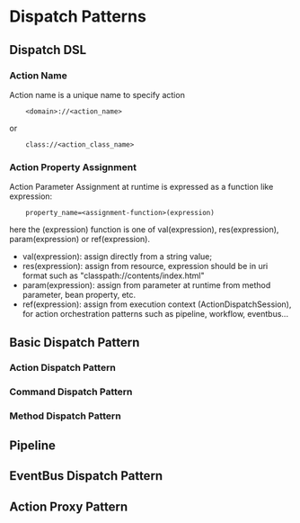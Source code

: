 # Dispatch Patterns

## Dispatch DSL

### Action Name

Action name is a unique name to specify action

```
    <domain>://<action_name>

```
or
```
    class://<action_class_name>

```

### Action Property Assignment
Action Parameter Assignment at runtime is expressed as a function like expression:
```
    property_name=<assignment-function>(expression)

```
here the <assignment-function>(expression) function is one of val(expression), res(expression), param(expression) or ref(expression).

- val(expression): assign directly from a string value;
- res(expression): assign from resource, expression should be in uri format such as "classpath://contents/index.html"
- param(expression): assign from parameter at runtime from method parameter, bean property, etc.
- ref(expression): assign from execution context (ActionDispatchSession), for action orchestration patterns such as pipeline, workflow, eventbus...

## Basic Dispatch Pattern

### Action Dispatch Pattern

### Command Dispatch Pattern

### Method Dispatch Pattern


## Pipeline

## EventBus Dispatch Pattern

###


## Action Proxy Pattern